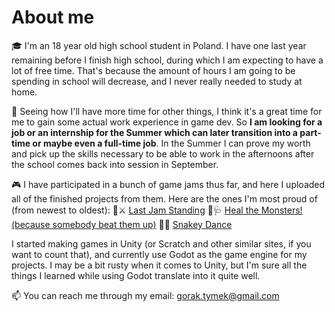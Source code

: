 # About me

🎓 I'm an 18 year old high school student in Poland. I have one last year remaining before I finish high school, during which I am expecting to have a lot of free time. That's because the amount of hours I am going to be spending in school will decrease, and I never really needed to study at home. 

💼 Seeing how I'll have more time for other things, I think it's a great time for me to gain some actual work experience in game dev. So **I am looking for a job or an internship for the Summer which can later transition into a part-time or maybe even a full-time job**. In the Summer I can prove my worth and pick up the skills necessary to be able to work in the afternoons after the school comes back into session in September. 

🎮 I have participated in a bunch of game jams thus far, and here I uploaded all of the finished projects from them. 
Here are the ones I'm most proud of (from newest to oldest):
🍎⚔ [Last Jam Standing](https://github.com/Tymek-Gorak/Last-Stand---game-jam)
👾🩺 [Heal the Monsters! (because somebody beat them up)](https://github.com/Tymek-Gorak/GMTK2023)
🐍🎵 [Snakey Dance](https://github.com/Tymek-Gorak/Snakey-Dance)

I started making games in Unity (or Scratch and other similar sites, if you want to count that), and currently use Godot as the game engine for my projects. I may be a bit rusty when it comes to Unity, but I'm sure all the things I learned while using Godot translate into it quite well. 

📫 You can reach me through my email: gorak.tymek@gmail.com

